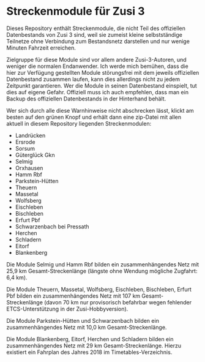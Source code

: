 ﻿# Streckenmodule für Zusi 3

Dieses Repository enthält Streckenmodule, die nicht Teil des offiziellen Datenbestands von Zusi 3 sind, weil sie zumeist kleine selbstständige Teilnetze ohne Verbindung zum Bestandsnetz darstellen und nur wenige Minuten Fahrzeit erreichen.

Zielgruppe für diese Module sind vor allem andere Zusi-3-Autoren, und weniger die normalen Endanwender.
Ich werde mich bemühen, dass die hier zur Verfügung gestellten Module störungsfrei mit dem jeweils offiziellen Datenbestand zusammen laufen, kann dies allerdings nicht zu jedem Zeitpunkt garantieren. Wer die Module in seinen Datenbestand einspielt, tut dies auf eigene Gefahr. Offiziell muss ich auch empfehlen, dass man ein Backup des offiziellen Datenbestands in der Hinterhand behält.

Wer sich durch alle diese Warnhinweise nicht abschrecken lässt, klickt am besten auf den grünen Knopf und erhält dann eine zip-Datei mit allen aktuell in diesem Repository liegenden Streckenmodulen:

* Landrücken
* Ersrode
* Sorsum
* Güterglück Gkn
* Selmig
* Orxhausen
* Hamm Rbf
* Parkstein-Hütten
* Theuern
* Massetal
* Wolfsberg
* Eischleben
* Bischleben
* Erfurt Pbf
* Schwarzenbach bei Pressath
* Herchen
* Schladern
* Eitorf
* Blankenberg

Die Module Selmig und Hamm Rbf bilden ein zusammenhängendes Netz mit 25,9 km Gesamt-Streckenlänge (längste ohne Wendung mögliche Zugfahrt: 6,4 km).

Die Module Theuern, Massetal, Wolfsberg, Eischleben, Bischleben, Erfurt Pbf bilden ein zusammenhängendes Netz mit 107 km Gesamt-Streckenlänge (davon 70 km nur provisorisch befahrbar wegen fehlender ETCS-Unterstützung in der Zusi-Hobbyversion).

Die Module Parkstein-Hütten und Schwarzenbach bilden ein zusammenhängendes Netz mit 10,0 km Gesamt-Streckenlänge.

Die Module Blankenberg, Eitorf, Herchen und Schladern bilden ein zusammenhängendes Netz mit 29 km Gesamt-Streckenlänge. Hierzu existiert ein Fahrplan des Jahres 2018 im Timetables-Verzeichnis.